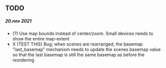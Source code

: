 ## TODO

##### 20.nov 2021

- (?) Use map bounds instead of center/zoom. Small devices needs to show the entire map-extent
- X (TEST THIS) Bug; when scenes are rearranged, the basemap "last_basemap" mechanism needs to update the scenes basemap value so that the last basemap is still the same basemap as before the reordering
